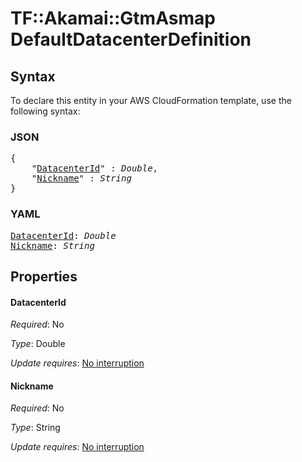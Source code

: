 # TF::Akamai::GtmAsmap DefaultDatacenterDefinition

## Syntax

To declare this entity in your AWS CloudFormation template, use the following syntax:

### JSON

<pre>
{
    "<a href="#datacenterid" title="DatacenterId">DatacenterId</a>" : <i>Double</i>,
    "<a href="#nickname" title="Nickname">Nickname</a>" : <i>String</i>
}
</pre>

### YAML

<pre>
<a href="#datacenterid" title="DatacenterId">DatacenterId</a>: <i>Double</i>
<a href="#nickname" title="Nickname">Nickname</a>: <i>String</i>
</pre>

## Properties

#### DatacenterId

_Required_: No

_Type_: Double

_Update requires_: [No interruption](https://docs.aws.amazon.com/AWSCloudFormation/latest/UserGuide/using-cfn-updating-stacks-update-behaviors.html#update-no-interrupt)

#### Nickname

_Required_: No

_Type_: String

_Update requires_: [No interruption](https://docs.aws.amazon.com/AWSCloudFormation/latest/UserGuide/using-cfn-updating-stacks-update-behaviors.html#update-no-interrupt)

